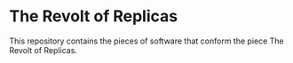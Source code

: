 # The Revolt of Replicas
This repository contains the pieces of software that conform the piece The Revolt of Replicas.